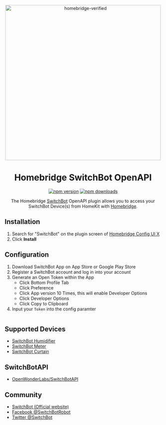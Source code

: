 <span align="center">

<a href="https://github.com/homebridge/verified/blob/master/verified-plugins.json"><img alt="homebridge-verified" src="https://raw.githubusercontent.com/OpenWonderLabs/homebridge-switchbot-openapi/main/switchbot/Homebridge_x_SwitchBot.svg?sanitize=true" width="500px"></a>

# Homebridge SwitchBot OpenAPI

<a href="https://www.npmjs.com/package/homebridge-switchbot-openapi"><img title="npm version" src="https://badgen.net/npm/v/homebridge-switchbot-openapi" ></a>
<a href="https://www.npmjs.com/package/homebridge-switchbot-openapi"><img title="npm downloads" src="https://badgen.net/npm/dt/homebridge-switchbot-openapi" ></a>

<p>The Homebridge <a href="https://www.switch-bot.com">SwitchBot</a>  OpenAPI
plugin allows you to access your SwitchBot Device(s) from HomeKit with
  <a href="https://homebridge.io">Homebridge</a>. 
</p>

</span>

## Installation

1. Search for "SwitchBot" on the plugin screen of [Homebridge Config UI X](https://github.com/oznu/homebridge-config-ui-x)
2. Click **Install**

## Configuration

1. Download SwitchBot App on App Store or Google Play Store
2. Register a SwitchBot account and log in into your account
3. Generate an Open Token within the App
    - Click Bottom Profile Tab
    - Click Preference
    - Click App version 10 Times, this will enable Developer Options
    - Click Developer Options
    - Click Copy to Clipboard
4. Input your `Token` into the config paramter

<p align="center">

<img src="" width="1px">

</p>

## Supported Devices

- [SwitchBot Humidifier](https://www.switch-bot.com/products/switchbot-smart-humidifier)
- [SwitchBot Meter](https://www.switch-bot.com/products/switchbot-meter)
- [SwitchBot Curtain](https://www.switch-bot.com/products/switchbot-curtain)

## SwitchBotAPI

- [OpenWonderLabs/SwitchBotAPI](https://github.com/OpenWonderLabs/SwitchBotAPI)

## Community

* [SwitchBot (Official website)](https://www.switch-bot.com/)
* [Facebook @SwitchBotRobot](https://www.facebook.com/SwitchBotRobot/) 
* [Twitter @SwitchBot](https://twitter.com/switchbot) 
